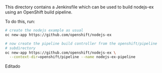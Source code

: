 This directory contains a Jenkinsfile which can be used to build
nodejs-ex using an OpenShift build pipeline.

To do this, run:

```bash
# create the nodejs example as usual
oc new-app https://github.com/openshift/nodejs-ex

# now create the pipeline build controller from the openshift/pipeline
# subdirectory
oc new-app https://github.com/openshift/nodejs-ex \
  --context-dir=openshift/pipeline --name nodejs-ex-pipeline
```

Editado
